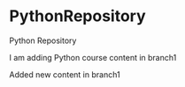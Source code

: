 # PythonRepository
Python Repository

I am adding Python course content in branch1

Added new content in branch1
